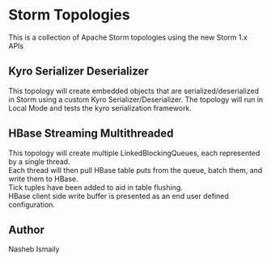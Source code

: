 # Storm Topologies

This is a collection of Apache Storm topologies using the new Storm 1.x APIs

## Kyro Serializer Deserializer

This topology will create embedded objects that are serialized/deserialized in Storm using a custom Kyro Serializer/Deserializer.
The topology will run in Local Mode and tests the kyro serialization framework.

## HBase Streaming Multithreaded

This topology will create multiple LinkedBlockingQueues, each represented by a single thread.   
Each thread will then pull HBase table puts from the queue, batch them, and write them to HBase.  
Tick tuples have been added to aid in table flushing.  
HBase client side write buffer is presented as an end user defined configuration.  

## Author

Nasheb Ismaily
